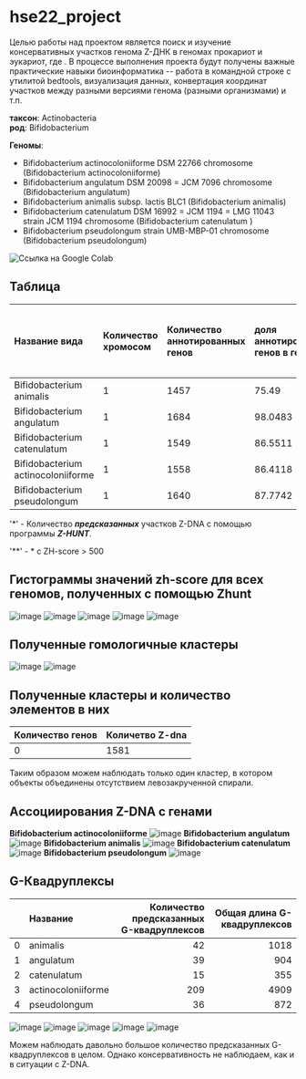 # hse22_project
Целью работы над проектом является поиск и изучение консервативных участков генома Z-ДНК в геномах прокариот и эукариот, где . В процессе выполнения проекта будут получены важные практические навыки биоинформатика -- работа в командной строке с утилитой bedtools, визуализация данных, конвертация координат участков между разными версиями генома (разными организмами) и т.п.

**таксон**: Actinobacteria  
**род**: Bifidobacterium 

**Геномы**: 
- Bifidobacterium actinocoloniiforme DSM 22766 chromosome  (Bifidobacterium actinocoloniiforme)
- Bifidobacterium angulatum DSM 20098 = JCM 7096 chromosome (Bifidobacterium angulatum)
- Bifidobacterium animalis subsp. lactis BLC1 (Bifidobacterium animalis)
- Bifidobacterium catenulatum DSM 16992 = JCM 1194 = LMG 11043 strain JCM 1194 chromosome (Bifidobacterium catenulatum )
- Bifidobacterium pseudolongum strain UMB-MBP-01 chromosome (Bifidobacterium pseudolongum)

![Ссылка на Google Colab]('https://colab.research.google.com/drive/1nPwuXqnlYLaghuUytmimn0YXrnsKLu0f?usp=sharing')

## Таблица

|Название вида                        |Количество хромосом| Количество аннотированных генов | доля аннотированных генов в геноме |Длина генома (bp)  | Кол-во участков Z-DNA* |Кол-во участков Z-DNA** |Общая длина участков с zh_score > 500|
|:------------------------------------|:------------------|:--------------------------------|:-----------------------------|:-------------------|:------------------------|:--------------------------|:----------------|
|Bifidobacterium animalis             | 1                 | 1457                            | 75.49                        |1938583             |1938583                  |27687                      |153744|
|Bifidobacterium angulatum            | 1                 | 1684                            | 98.0483                      |2021974             |2021974                  |19073                      |172160|
|Bifidobacterium catenulatum          | 1                 | 1549                            | 86.5511                      |2079525             |2079525                  |17128                      |279588|
|Bifidobacterium actinocoloniiforme   | 1                 | 1558                            | 86.4118                      |1830060             |1830060                  |15248                      |194776|
|Bifidobacterium pseudolongum         | 1                 | 1640                            | 87.7742                      |2008102             |2008102                  |53153                      |536610|

 '*' - Количество ***предсказанных*** участков Z-DNA с помощью программы ***Z-HUNT***.

 '**' - * с ZH-score > 500
 
 ## Гистограммы значений zh-score для всех геномов, полученных с помощью Zhunt
![image](https://user-images.githubusercontent.com/60792064/173845842-d039b442-68a6-4071-9df3-e0361d31087a.png)
![image](https://user-images.githubusercontent.com/60792064/173845883-5856714e-6025-4c66-8359-395d8ebcfd7a.png)
![image](https://user-images.githubusercontent.com/60792064/173845901-37dfa1f0-c5a9-4115-a205-b12712d20196.png)
![image](https://user-images.githubusercontent.com/60792064/173845922-a0da3520-8b18-48da-9b58-c8906d56d49d.png)
![image](https://user-images.githubusercontent.com/60792064/173845950-c06bd01f-45f8-48e2-a60f-f73cda3f128d.png)

## Полученные гомологичные кластеры
![image](https://user-images.githubusercontent.com/60792064/173872594-ac425bb2-baaa-4649-ab19-726314ae1d61.png)
![image](https://user-images.githubusercontent.com/60792064/173872616-7fe237fa-e1b0-44fd-bf17-a09d5975137a.png)

## Полученные кластеры и количество элементов в них
|Количество генов|Количетво Z-dna|
|:---------------|:--------------|
|0               |    1581       |

Таким образом можем наблюдать только один кластер, в котором объекты объединены отсутствием левозакрученной спирали.

## Aссоциирования Z-DNA с генами
**Bifidobacterium actinocoloniiforme**
![image](https://user-images.githubusercontent.com/60792064/173954479-235d2940-d294-494b-a596-19429d038317.png)
**Bifidobacterium angulatum**
![image](https://user-images.githubusercontent.com/60792064/173954496-b9e244ca-0168-4aee-911d-3c9594e30865.png)
**Bifidobacterium animalis**
![image](https://user-images.githubusercontent.com/60792064/173954549-78aceddf-3ee5-4f18-9a6d-277ba9f2978e.png)
**Bifidobacterium catenulatum**
![image](https://user-images.githubusercontent.com/60792064/173954589-c85e0764-0958-4525-8f23-f82fb91c5a72.png)
**Bifidobacterium pseudolongum**
![image](https://user-images.githubusercontent.com/60792064/173954605-e405cc4c-103d-44cf-9c52-9811f20a24b2.png)

## G-Квадруплексы
|    | Название           |   Количество предсказанных G-квадруплексов |   Общая длина G-квадруплексов |
|---:|:-------------------|-------------------------------------------:|------------------------------:|
|  0 | animalis           |                                         42 |                          1018 |
|  1 | angulatum          |                                         39 |                           904 |
|  2 | catenulatum        |                                         15 |                           355 |
|  3 | actinocoloniiforme |                                        209 |                          4909 |
|  4 | pseudolongum       |                                         36 |                           872 |
![image](https://user-images.githubusercontent.com/60792064/173955042-ad2842ab-2d7f-4669-a9af-d4f9fa4800c9.png)
![image](https://user-images.githubusercontent.com/60792064/173955056-cd89a399-21eb-4c7a-a87c-9d766fa734ca.png)
![image](https://user-images.githubusercontent.com/60792064/173955075-8bffa6a5-ac70-4894-8ff7-d01ad32e30f3.png)
![image](https://user-images.githubusercontent.com/60792064/173955086-04b0d746-b64e-49ce-bba1-34e11938ae5c.png)
![image](https://user-images.githubusercontent.com/60792064/173955094-4c179720-15d5-4c93-8021-5b15cc82ef4c.png)

Можем наблюдать давольно большое количество предсказанных G-квадруплексов в целом. Однако консервативность не наблюдаем, как и в ситуации с Z-DNA. 

